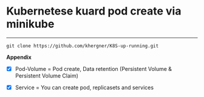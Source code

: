 # Kubernetese kuard pod create via minikube

------------------------------------------------------------------------
```
git clone https://github.com/khergner/K8S-up-running.git
```

**Appendix**

- [x] Pod-Volume = Pod create, Data retention (Persistent Volume & Persistent Volume Claim) 

- [x] Service = You can create pod, replicasets and services
